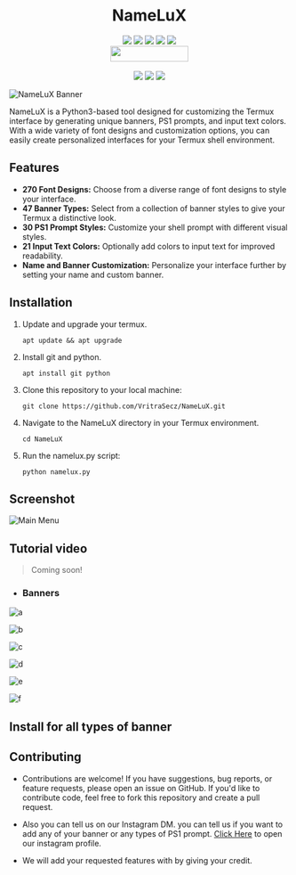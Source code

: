 <h1 align="center">NameLuX</h1>

<p align="center"> 
  <img src="https://img.shields.io/github/stars/VritraSecz/NameLuX?style=for-the-badge&color=orange">
  <img src="https://img.shields.io/github/forks/VritraSecz/NameLuX?color=cyan&style=for-the-badge&color=purple">
  <img src="https://img.shields.io/github/watchers/VritraSecz/NameLuX?color=cyan&style=for-the-badge&color=purple">
  <img src="https://img.shields.io/github/issues/VritraSecz/NameLuX?color=red&style=for-the-badge">
  <img src="https://img.shields.io/github/license/VritraSecz/NameLuX?style=for-the-badge&color=blue"><br>
  <img src="https://hits.dwyl.com/VritraSecz/NameLuX.svg" width="140" height="28">
<br>
<br>
  <img src="https://img.shields.io/badge/Author-Alex Butler-purple?style=flat-square">
  <img src="https://img.shields.io/badge/Open%20Source-Yes-cyan?style=flat-square">
  <img src="https://img.shields.io/badge/Written%20In-Python-blue?style=flat-square">
</p>


![NameLuX Banner](https://i.ibb.co/qFVKXxF/20230818-024035.png)

NameLuX is a Python3-based tool designed for customizing the Termux interface by generating unique banners, PS1 prompts, and input text colors. With a wide variety of font designs and customization options, you can easily create personalized interfaces for your Termux shell environment.

## Features

- **270 Font Designs:** Choose from a diverse range of font designs to style your interface.
- **47 Banner Types:** Select from a collection of banner styles to give your Termux a distinctive look.
- **30 PS1 Prompt Styles:** Customize your shell prompt with different visual styles.
- **21 Input Text Colors:** Optionally add colors to input text for improved readability.
- **Name and Banner Customization:** Personalize your interface further by setting your name and custom banner.

## Installation

1. Update and upgrade your termux.

    `apt update && apt upgrade`

2. Install git and python.

    `apt install git python`

3. Clone this repository to your local machine:

    ```git clone https://github.com/VritraSecz/NameLuX.git```

4. Navigate to the NameLuX directory in your Termux environment.

    `cd NameLuX`

5. Run the namelux.py script:

    `python namelux.py`

## Screenshot

![Main Menu](https://i.ibb.co/5jDXVgB/Screenshot-2023-08-18-02-34-01-562-com-termux-edit.jpg)

## Tutorial video

> Coming soon!

- ### Banners

![a](https://i.ibb.co/xmhzdzz/Screenshot-2023-08-18-02-35-16-056-com-termux-edit.jpg)

![b](https://i.ibb.co/TPPGDwq/Screenshot-2023-08-18-02-34-57-233-com-termux-edit.jpg)

![c](https://i.ibb.co/v3QhCtm/Screenshot-2023-08-18-02-36-21-553-com-termux-edit.jpg)

![d](https://i.ibb.co/D8k6fgK/Screenshot-2023-08-18-02-36-58-149-com-termux-edit.jpg)

![e](https://i.ibb.co/2yQXPVb/Screenshot-2023-08-18-02-37-23-566-com-termux-edit.jpg)

![f](https://i.ibb.co/Z1fgtgT/Screenshot-2023-08-18-02-37-41-736-com-termux-edit.jpg)

## Install for all types of banner

## Contributing

- Contributions are welcome! If you have suggestions, bug reports, or feature requests, please open an issue on GitHub. If you'd like to contribute code, feel free to fork this repository and create a pull request.

- Also you can tell us on our Instagram DM. you can tell us if you want to add any of your banner or any types of PS1 prompt. [Click Here](https://instagram.com/haxorlex) to open our instagram profile.

- We will add your requested features with by giving your credit.
